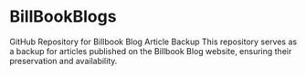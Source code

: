# BillBookBlogs
GitHub Repository for Billbook Blog Article Backup  This repository serves as a backup for articles published on the Billbook Blog website, ensuring their preservation and availability.
